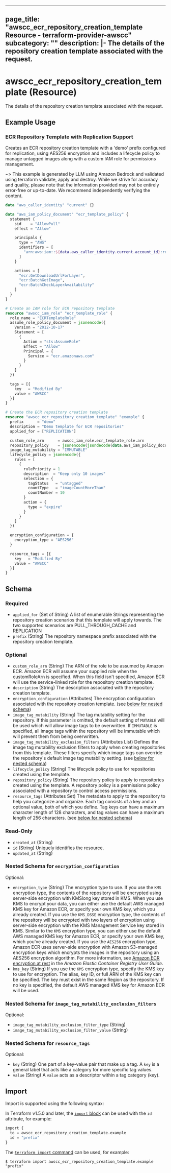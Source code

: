 
---
page_title: "awscc_ecr_repository_creation_template Resource - terraform-provider-awscc"
subcategory: ""
description: |-
  The details of the repository creation template associated with the request.
---

# awscc_ecr_repository_creation_template (Resource)

The details of the repository creation template associated with the request.

## Example Usage

### ECR Repository Template with Replication Support

Creates an ECR repository creation template with a 'demo' prefix configured for replication, using AES256 encryption and includes a lifecycle policy to manage untagged images along with a custom IAM role for permissions management.

~> This example is generated by LLM using Amazon Bedrock and validated using terraform validate, apply and destroy. While we strive for accuracy and quality, please note that the information provided may not be entirely error-free or up-to-date. We recommend independently verifying the content.

```terraform
data "aws_caller_identity" "current" {}

data "aws_iam_policy_document" "ecr_template_policy" {
  statement {
    sid    = "AllowPull"
    effect = "Allow"

    principals {
      type = "AWS"
      identifiers = [
        "arn:aws:iam::${data.aws_caller_identity.current.account_id}:root"
      ]
    }

    actions = [
      "ecr:GetDownloadUrlForLayer",
      "ecr:BatchGetImage",
      "ecr:BatchCheckLayerAvailability"
    ]
  }
}

# Create an IAM role for ECR repository template
resource "awscc_iam_role" "ecr_template_role" {
  role_name = "ECRTemplateRole"
  assume_role_policy_document = jsonencode({
    Version = "2012-10-17"
    Statement = [
      {
        Action = "sts:AssumeRole"
        Effect = "Allow"
        Principal = {
          Service = "ecr.amazonaws.com"
        }
      }
    ]
  })

  tags = [{
    key   = "Modified By"
    value = "AWSCC"
  }]
}

# Create the ECR repository creation template
resource "awscc_ecr_repository_creation_template" "example" {
  prefix      = "demo"
  description = "Demo template for ECR repositories"
  applied_for = ["REPLICATION"]

  custom_role_arn      = awscc_iam_role.ecr_template_role.arn
  repository_policy    = jsonencode(jsondecode(data.aws_iam_policy_document.ecr_template_policy.json))
  image_tag_mutability = "IMMUTABLE"
  lifecycle_policy = jsonencode({
    rules = [
      {
        rulePriority = 1
        description  = "Keep only 10 images"
        selection = {
          tagStatus   = "untagged"
          countType   = "imageCountMoreThan"
          countNumber = 10
        }
        action = {
          type = "expire"
        }
      }
    ]
  })

  encryption_configuration = {
    encryption_type = "AES256"
  }

  resource_tags = [{
    key   = "Modified By"
    value = "AWSCC"
  }]
}
```

<!-- schema generated by tfplugindocs -->
## Schema

### Required

- `applied_for` (Set of String) A list of enumerable Strings representing the repository creation scenarios that this template will apply towards. The two supported scenarios are PULL_THROUGH_CACHE and REPLICATION
- `prefix` (String) The repository namespace prefix associated with the repository creation template.

### Optional

- `custom_role_arn` (String) The ARN of the role to be assumed by Amazon ECR. Amazon ECR will assume your supplied role when the customRoleArn is specified. When this field isn't specified, Amazon ECR will use the service-linked role for the repository creation template.
- `description` (String) The description associated with the repository creation template.
- `encryption_configuration` (Attributes) The encryption configuration associated with the repository creation template. (see [below for nested schema](#nestedatt--encryption_configuration))
- `image_tag_mutability` (String) The tag mutability setting for the repository. If this parameter is omitted, the default setting of ``MUTABLE`` will be used which will allow image tags to be overwritten. If ``IMMUTABLE`` is specified, all image tags within the repository will be immutable which will prevent them from being overwritten.
- `image_tag_mutability_exclusion_filters` (Attributes List) Defines the image tag mutability exclusion filters to apply when creating repositories from this template. These filters specify which image tags can override the repository's default image tag mutability setting. (see [below for nested schema](#nestedatt--image_tag_mutability_exclusion_filters))
- `lifecycle_policy` (String) The lifecycle policy to use for repositories created using the template.
- `repository_policy` (String) The repository policy to apply to repositories created using the template. A repository policy is a permissions policy associated with a repository to control access permissions.
- `resource_tags` (Attributes Set) The metadata to apply to the repository to help you categorize and organize. Each tag consists of a key and an optional value, both of which you define. Tag keys can have a maximum character length of 128 characters, and tag values can have a maximum length of 256 characters. (see [below for nested schema](#nestedatt--resource_tags))

### Read-Only

- `created_at` (String)
- `id` (String) Uniquely identifies the resource.
- `updated_at` (String)

<a id="nestedatt--encryption_configuration"></a>
### Nested Schema for `encryption_configuration`

Optional:

- `encryption_type` (String) The encryption type to use.
 If you use the ``KMS`` encryption type, the contents of the repository will be encrypted using server-side encryption with KMSlong key stored in KMS. When you use KMS to encrypt your data, you can either use the default AWS managed KMS key for Amazon ECR, or specify your own KMS key, which you already created.
 If you use the ``KMS_DSSE`` encryption type, the contents of the repository will be encrypted with two layers of encryption using server-side encryption with the KMS Management Service key stored in KMS. Similar to the ``KMS`` encryption type, you can either use the default AWS managed KMS key for Amazon ECR, or specify your own KMS key, which you've already created. 
 If you use the ``AES256`` encryption type, Amazon ECR uses server-side encryption with Amazon S3-managed encryption keys which encrypts the images in the repository using an AES256 encryption algorithm.
 For more information, see [Amazon ECR encryption at rest](https://docs.aws.amazon.com/AmazonECR/latest/userguide/encryption-at-rest.html) in the *Amazon Elastic Container Registry User Guide*.
- `kms_key` (String) If you use the ``KMS`` encryption type, specify the KMS key to use for encryption. The alias, key ID, or full ARN of the KMS key can be specified. The key must exist in the same Region as the repository. If no key is specified, the default AWS managed KMS key for Amazon ECR will be used.


<a id="nestedatt--image_tag_mutability_exclusion_filters"></a>
### Nested Schema for `image_tag_mutability_exclusion_filters`

Optional:

- `image_tag_mutability_exclusion_filter_type` (String)
- `image_tag_mutability_exclusion_filter_value` (String)


<a id="nestedatt--resource_tags"></a>
### Nested Schema for `resource_tags`

Optional:

- `key` (String) One part of a key-value pair that make up a tag. A ``key`` is a general label that acts like a category for more specific tag values.
- `value` (String) A ``value`` acts as a descriptor within a tag category (key).

## Import

Import is supported using the following syntax:

In Terraform v1.5.0 and later, the [`import` block](https://developer.hashicorp.com/terraform/language/import) can be used with the `id` attribute, for example:

```terraform
import {
  to = awscc_ecr_repository_creation_template.example
  id = "prefix"
}
```

The [`terraform import` command](https://developer.hashicorp.com/terraform/cli/commands/import) can be used, for example:

```shell
$ terraform import awscc_ecr_repository_creation_template.example "prefix"
```
